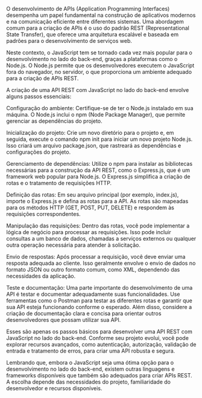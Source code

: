 O desenvolvimento de APIs (Application Programming Interfaces) desempenha um papel fundamental na construção de aplicativos modernos e na comunicação eficiente entre diferentes sistemas. Uma abordagem comum para a criação de APIs é o uso do padrão REST (Representational State Transfer), que oferece uma arquitetura escalável e baseada em padrões para o desenvolvimento de serviços web.

Neste contexto, o JavaScript tem se tornado cada vez mais popular para o desenvolvimento no lado do back-end, graças a plataformas como o Node.js. O Node.js permite que os desenvolvedores executem o JavaScript fora do navegador, no servidor, o que proporciona um ambiente adequado para a criação de APIs REST.

A criação de uma API REST com JavaScript no lado do back-end envolve alguns passos essenciais:

Configuração do ambiente: Certifique-se de ter o Node.js instalado em sua máquina. O Node.js inclui o npm (Node Package Manager), que permite gerenciar as dependências do projeto.

Inicialização do projeto: Crie um novo diretório para o projeto e, em seguida, execute o comando npm init para iniciar um novo projeto Node.js. Isso criará um arquivo package.json, que rastreará as dependências e configurações do projeto.

Gerenciamento de dependências: Utilize o npm para instalar as bibliotecas necessárias para a construção da API REST, como o Express.js, que é um framework web popular para Node.js. O Express.js simplifica a criação de rotas e o tratamento de requisições HTTP.

Definição das rotas: Em seu arquivo principal (por exemplo, index.js), importe o Express.js e defina as rotas para a API. As rotas são mapeadas para os métodos HTTP (GET, POST, PUT, DELETE) e respondem às requisições correspondentes.

Manipulação das requisições: Dentro das rotas, você pode implementar a lógica de negócio para processar as requisições. Isso pode incluir consultas a um banco de dados, chamadas a serviços externos ou qualquer outra operação necessária para atender à solicitação.

Envio de respostas: Após processar a requisição, você deve enviar uma resposta adequada ao cliente. Isso geralmente envolve o envio de dados no formato JSON ou outro formato comum, como XML, dependendo das necessidades da aplicação.

Teste e documentação: Uma parte importante do desenvolvimento de uma API é testar e documentar adequadamente suas funcionalidades. Use ferramentas como o Postman para testar as diferentes rotas e garantir que sua API esteja funcionando conforme o esperado. Além disso, considere a criação de documentação clara e concisa para orientar outros desenvolvedores que possam utilizar sua API.

Esses são apenas os passos básicos para desenvolver uma API REST com JavaScript no lado do back-end. Conforme seu projeto evolui, você pode explorar recursos avançados, como autenticação, autorização, validação de entrada e tratamento de erros, para criar uma API robusta e segura.

Lembrando que, embora o JavaScript seja uma ótima opção para o desenvolvimento no lado do back-end, existem outras linguagens e frameworks disponíveis que também são adequados para criar APIs REST. A escolha depende das necessidades do projeto, familiaridade do desenvolvedor e recursos disponíveis.